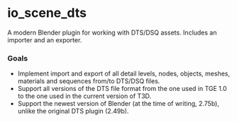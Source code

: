 # io_scene_dts

A modern Blender plugin for working with DTS/DSQ assets. Includes an importer and an exporter.

### Goals

* Implement import and export of all detail levels, nodes, objects, meshes, materials and sequences from/to DTS/DSQ files.
* Support all versions of the DTS file format from the one used in TGE 1.0 to the one used in the current version of T3D.
* Support the newest version of Blender (at the time of writing, 2.75b), unlike the original DTS plugin (2.49b).
